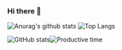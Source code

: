 ### Hi there 👋

<!--
**SeongminJaden/SeongminJaden** is a ✨ _special_ ✨ repository because its `README.md` (this file) appears on your GitHub profile.

Here are some ideas to get you started:

- 🔭 I’m currently working on ...
- 🌱 I’m currently learning ...
- 👯 I’m looking to collaborate on ...
- 🤔 I’m looking for help with ...
- 💬 Ask me about ...
- 📫 How to reach me: ...
- 😄 Pronouns: ...
- ⚡ Fun fact: ...
--> 
![Anurag's github stats](http://github-profile-summary-cards.vercel.app/api/cards/profile-details?username=SeongminJaden&theme=dracula) 
![Top Langs](http://github-profile-summary-cards.vercel.app/api/cards/repos-per-language?username=SeongminJaden&theme=dracula&exclude=c++,python,javascript,typescript,c)

![GitHub stats](http://github-profile-summary-cards.vercel.app/api/cards/stats?username=SeongminJaden&theme=dracula)![Productive time](http://github-profile-summary-cards.vercel.app/api/cards/productive-time?username=SeongminJaden&theme=dracula&utcOffset=UTC)
